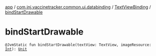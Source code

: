[app](../../index.md) / [com.jnj.vaccinetracker.common.ui.databinding](../index.md) / [TextViewBinding](index.md) / [bindStartDrawable](./bind-start-drawable.md)

# bindStartDrawable

`@JvmStatic fun bindStartDrawable(textView: TextView, imageResource: `[`Int`](https://kotlinlang.org/api/latest/jvm/stdlib/kotlin/-int/index.html)`): `[`Unit`](https://kotlinlang.org/api/latest/jvm/stdlib/kotlin/-unit/index.html)